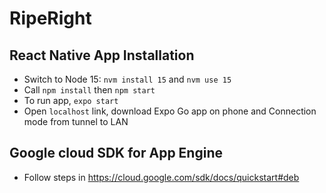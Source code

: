 # RipeRight
## React Native App Installation
* Switch to Node 15: `nvm install 15` and `nvm use 15`
* Call `npm install` then `npm start`
* To run app, `expo start`
* Open `localhost` link, download Expo Go app on phone and Connection mode from tunnel to LAN


## Google cloud SDK for App Engine

* Follow steps in https://cloud.google.com/sdk/docs/quickstart#deb

